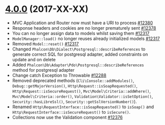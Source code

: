 # [4.0.0](https://github.com/phalcon/cphalcon/releases/tag/v4.0.0) (2017-XX-XX)
- MVC Application and Router now must have a URI to process [#12380](https://github.com/phalcon/cphalcon/pull/12380)
- Response headers and cookies are no longer prematurely sent [#12378](https://github.com/phalcon/cphalcon/pull/12378)
- You can no longer assign data to models whilst saving them [#12317](https://github.com/phalcon/cphalcon/issues/12317)
- `ModelManager::load()` no longer reuses already initialized models [#12317](https://github.com/phalcon/cphalcon/issues/12317)
- Removed `Model::reset()` [#12317](https://github.com/phalcon/cphalcon/issues/12317)
- Changed `Phalcon\Db\Dialect\Postgresql::describeReferences` to generate correct SQL for postgresql adapter, added constraints on update and on delete
- Added `Phalcon\Db\Adapter\Pdo\Postgresql::describeReferences` method for postgresql adapter
- Change catch Exception to Throwable [#12288](https://github.com/phalcon/cphalcon/issues/12288)
- Removed deprecated methods (`Cli\Console::addModules()`, `Debug::getMajorVersion()`, `Http\Request::isSoapRequested()`, `Http\Request::isSecureRequest()`, `Mvc\Model\Criteria::addWhere()`, `Mvc\Model\Criteria::order()`, `Validation\Validator::isSetOption()`, `Security::hasLibreSsl()`, `Security::getSslVersionNumber()`).
- Renamed `Http\RequestInterface::isSoapRequested()` to `isSoap()` and `Http\RequestInterface::isSecureRequest()` to `isSecure()`.
- Collections now use the Validation component [#12376](https://github.com/phalcon/cphalcon/pull/12376)

